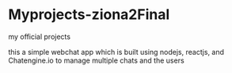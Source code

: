 # Myprojects-ziona2Final
my official projects

this a simple webchat app which is built using nodejs, reactjs, and Chatengine.io to manage multiple chats and the users
